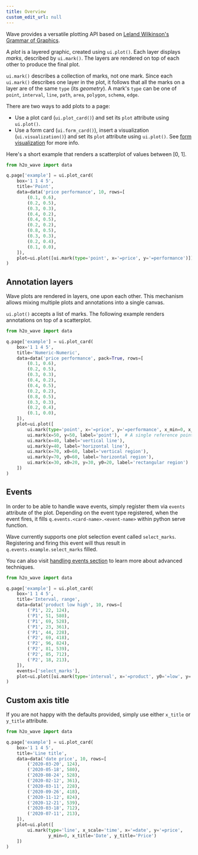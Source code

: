 ```yaml
---
title: Overview
custom_edit_url: null
---
```


Wave provides a versatile plotting API based on [Leland Wilkinson's](https://en.wikipedia.org/wiki/Leland_Wilkinson) [Grammar of Graphics](http://www.springer.com/gp/book/9780387245447).

A *plot* is a layered graphic, created using `ui.plot()`. Each layer displays *marks*, described by `ui.mark()`. The layers are rendered on top of each other to produce the final plot.

`ui.mark()` describes a collection of marks, not one mark. Since each `ui.mark()` describes one layer in the plot, it follows that all the marks on a layer are of the same `type` (its *geometry*). A mark's `type` can be one of `point`, `interval`, `line`, `path`, `area`, `polygon`, `schema`, `edge`.

There are two ways to add plots to a page:

- Use a plot card (`ui.plot_card()`) and set its `plot` attribute using `ui.plot()`.
- Use a form card (`ui.form_card()`), insert a visualization (`ui.visualization()`) and set its `plot` attribute using `ui.plot()`. See [form visualization](/docs/showcase/forms/visualization) for more info.

Here's a short example that renders a scatterplot of values between [0, 1].

```py
from h2o_wave import data

q.page['example'] = ui.plot_card(
    box='1 1 4 5',
    title='Point',
    data=data('price performance', 10, rows=[
        (0.1, 0.6),
        (0.2, 0.5),
        (0.3, 0.3),
        (0.4, 0.2),
        (0.4, 0.5),
        (0.2, 0.2),
        (0.8, 0.5),
        (0.3, 0.3),
        (0.2, 0.4),
        (0.1, 0.0),
    ]),
    plot=ui.plot([ui.mark(type='point', x='=price', y='=performance')])
)
```

## Annotation layers

Wave plots are rendered in layers, one upon each other. This mechanism allows mixing multiple plots
and annotations into a single canvas.

`ui.plot()` accepts a list of marks. The following example renders annotations on top of a scatterplot.

```py
from h2o_wave import data

q.page['example'] = ui.plot_card(
    box='1 1 4 5',
    title='Numeric-Numeric',
    data=data('price performance', pack=True, rows=[
        (0.1, 0.6),
        (0.2, 0.5),
        (0.3, 0.3),
        (0.4, 0.2),
        (0.4, 0.5),
        (0.2, 0.2),
        (0.8, 0.5),
        (0.3, 0.3),
        (0.2, 0.4),
        (0.1, 0.0),
    ]),
    plot=ui.plot([
        ui.mark(type='point', x='=price', y='=performance', x_min=0, x_max=100, y_min=0, y_max=100),  # the plot
        ui.mark(x=50, y=50, label='point'),  # A single reference point
        ui.mark(x=40, label='vertical line'),
        ui.mark(y=40, label='horizontal line'),
        ui.mark(x=70, x0=60, label='vertical region'),
        ui.mark(y=70, y0=60, label='horizontal region'),
        ui.mark(x=30, x0=20, y=30, y0=20, label='rectangular region')
    ])
)
```

## Events

In order to be able to handle wave events, simply register them via `events` attribute of the
plot. Depending on the event type registered, when the event fires, it fills
`q.events.<card-name>.<event-name>` within python serve function.

Wave currently supports one plot selection event called `select_marks`. Registering and firing
this event will thus result in `q.events.example.select_marks` filled.

You can also visit [handling events section](/docs/routing#handling-events) to learn more about
advanced techniques.

```py
from h2o_wave import data

q.page['example'] = ui.plot_card(
    box='1 1 4 5',
    title='Interval, range',
    data=data('product low high', 10, rows=[
        ('P1', 22, 124),
        ('P1', 51, 580),
        ('P1', 69, 528),
        ('P1', 23, 361),
        ('P1', 44, 228),
        ('P2', 69, 418),
        ('P2', 96, 824),
        ('P2', 81, 539),
        ('P2', 85, 712),
        ('P2', 18, 213),
    ]),
    events=['select_marks'],
    plot=ui.plot([ui.mark(type='interval', x='=product', y0='=low', y='=high')])
)
```

## Custom axis title

If you are not happy with the defaults provided, simply use either `x_title` or `y_title` attribute.

```py
from h2o_wave import data

q.page['example'] = ui.plot_card(
    box='1 1 4 5',
    title='Line title',
    data=data('date price', 10, rows=[
        ('2020-03-20', 124),
        ('2020-05-18', 580),
        ('2020-08-24', 528),
        ('2020-02-12', 361),
        ('2020-03-11', 228),
        ('2020-09-26', 418),
        ('2020-11-12', 824),
        ('2020-12-21', 539),
        ('2020-03-18', 712),
        ('2020-07-11', 213),
    ]),
    plot=ui.plot([
        ui.mark(type='line', x_scale='time', x='=date', y='=price',
                y_min=0, x_title='Date', y_title='Price')
    ])
)
```

